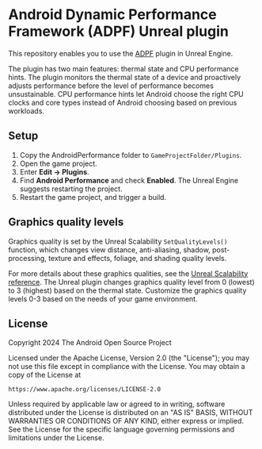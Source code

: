 # Android Dynamic Performance Framework (ADPF) Unreal plugin

This repository enables you to use the [ADPF](https://developer.android.com/games/optimize/adpf) plugin in Unreal Engine.

The plugin has two main features: thermal state and CPU performance hints. The plugin monitors the thermal state of a device and proactively adjusts performance before the level of performance becomes unsustainable. CPU performance hints let Android choose the right CPU clocks and core types instead of Android choosing based on previous workloads.

## Setup
1. Copy the AndroidPerformance folder to `GameProjectFolder/Plugins`.
2. Open the game project.
3. Enter **Edit → Plugins**.
4. Find **Android Performance** and check **Enabled**. The Unreal Engine suggests restarting the project.
5. Restart the game project, and trigger a build.

## Graphics quality levels
Graphics quality is set by the Unreal Scalability `SetQualityLevels()` function, which changes view distance, anti-aliasing, shadow, post-processing, texture and effects, foliage, and shading quality levels.

For more details about these graphics qualities, see the [Unreal Scalability reference](https://docs.unrealengine.com/4.27/en-US/TestingAndOptimization/PerformanceAndProfiling/Scalability/ScalabilityReference/). The Unreal plugin changes graphics quality level from 0 (lowest) to 3 (highest) based on the thermal state. Customize the graphics quality levels 0-3 based on the needs of your game environment.

## License

Copyright 2024 The Android Open Source Project

Licensed under the Apache License, Version 2.0 (the "License");
you may not use this file except in compliance with the License.
You may obtain a copy of the License at

    https://www.apache.org/licenses/LICENSE-2.0

Unless required by applicable law or agreed to in writing, software
distributed under the License is distributed on an "AS IS" BASIS,
WITHOUT WARRANTIES OR CONDITIONS OF ANY KIND, either express or implied.
See the License for the specific language governing permissions and
limitations under the License.

